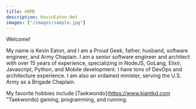 ```yaml
---
title: HOME
description: KevinEaton.Net
images: ["/images/sample.jpg"]
---
```


Welcome!

My name is Kevin Eaton, and I am a Proud Geek, father, husband, software engineer, and Army Chaplain. I am a senior software engineer and architect with over 15 years of experience, specializing in NodeJS, GoLang, Elixir, Javascript, Python, and Mobile development. I have tons of DevOps and architecture experience. I am also an ordained minister, serving the U.S. Army as a Brigade Chaplain.

My favorite hobbies include [Taekwondo](https://www.kiantkd.com "Taekwondo) gaming, programming, and running.